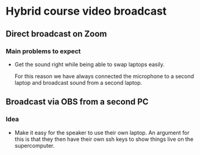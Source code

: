 # Hybrid course video broadcast

## Direct broadcast on Zoom

### Main problems to expect

-   Get the sound right while being able to swap laptops easily.

    For this reason we have always  connected the microphone to a second laptop
    and broadcast sound from a second laptop.


## Broadcast via OBS from a second PC

### Idea

-   Make it easy for the speaker to use their own laptop.
    An argument for this is that they then have their own ssh keys to show things
    live on the supercomputer.

